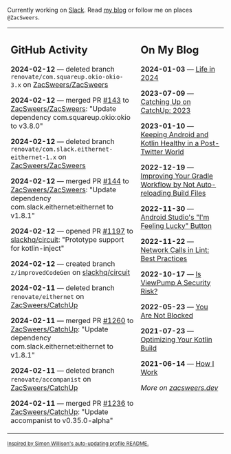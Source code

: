 Currently working on [Slack](https://slack.com/). Read [my blog](https://zacsweers.dev/) or follow me on places `@ZacSweers`.

<table><tr><td valign="top" width="60%">

## GitHub Activity
<!-- githubActivity starts -->
**2024-02-12** — deleted branch `renovate/com.squareup.okio-okio-3.x` on [ZacSweers/ZacSweers](https://github.com/ZacSweers/ZacSweers)

**2024-02-12** — merged PR [#143](https://github.com/ZacSweers/ZacSweers/pull/143) to [ZacSweers/ZacSweers](https://github.com/ZacSweers/ZacSweers): "Update dependency com.squareup.okio:okio to v3.8.0"

**2024-02-12** — deleted branch `renovate/com.slack.eithernet-eithernet-1.x` on [ZacSweers/ZacSweers](https://github.com/ZacSweers/ZacSweers)

**2024-02-12** — merged PR [#144](https://github.com/ZacSweers/ZacSweers/pull/144) to [ZacSweers/ZacSweers](https://github.com/ZacSweers/ZacSweers): "Update dependency com.slack.eithernet:eithernet to v1.8.1"

**2024-02-12** — opened PR [#1197](https://github.com/slackhq/circuit/pull/1197) to [slackhq/circuit](https://github.com/slackhq/circuit): "Prototype support for kotlin-inject"

**2024-02-12** — created branch `z/improvedCodeGen` on [slackhq/circuit](https://github.com/slackhq/circuit)

**2024-02-11** — deleted branch `renovate/eithernet` on [ZacSweers/CatchUp](https://github.com/ZacSweers/CatchUp)

**2024-02-11** — merged PR [#1260](https://github.com/ZacSweers/CatchUp/pull/1260) to [ZacSweers/CatchUp](https://github.com/ZacSweers/CatchUp): "Update dependency com.slack.eithernet:eithernet to v1.8.1"

**2024-02-11** — deleted branch `renovate/accompanist` on [ZacSweers/CatchUp](https://github.com/ZacSweers/CatchUp)

**2024-02-11** — merged PR [#1236](https://github.com/ZacSweers/CatchUp/pull/1236) to [ZacSweers/CatchUp](https://github.com/ZacSweers/CatchUp): "Update accompanist to v0.35.0-alpha"
<!-- githubActivity ends -->
</td><td valign="top" width="40%">

## On My Blog
<!-- blog starts -->
**2024-01-03** — [Life in 2024](https://www.zacsweers.dev/life-in-2024/)

**2023-07-09** — [Catching Up on CatchUp: 2023](https://www.zacsweers.dev/catching-up-on-catchup-2023/)

**2023-01-10** — [Keeping Android and Kotlin Healthy in a Post-Twitter World](https://www.zacsweers.dev/keeping-android-healthy/)

**2022-12-19** — [Improving Your Gradle Workflow by Not Auto-reloading Build Files](https://www.zacsweers.dev/improving-your-workflow-by-not-auto-reloading-build-files/)

**2022-11-30** — [Android Studio's "I'm Feeling Lucky" Button](https://www.zacsweers.dev/android-studios-im-feeling-lucky-button/)

**2022-11-22** — [Network Calls in Lint: Best Practices](https://www.zacsweers.dev/network-calls-in-lint-best-practices/)

**2022-10-17** — [Is ViewPump A Security Risk?](https://www.zacsweers.dev/is-viewpump-a-security-risk/)

**2022-05-23** — [You Are Not Blocked](https://www.zacsweers.dev/you-are-not-blocked/)

**2021-07-23** — [Optimizing Your Kotlin Build](https://www.zacsweers.dev/optimizing-your-kotlin-build/)

**2021-06-14** — [How I Work](https://www.zacsweers.dev/how-i-work/)
<!-- blog ends -->
_More on [zacsweers.dev](https://zacsweers.dev/)_
</td></tr></table>

<sub><a href="https://simonwillison.net/2020/Jul/10/self-updating-profile-readme/">Inspired by Simon Willison's auto-updating profile README.</a></sub>